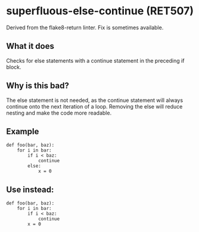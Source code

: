 # superfluous-else-continue (RET507)
Derived from the flake8-return linter.
Fix is sometimes available.
## What it does
Checks for else statements with a continue statement in the preceding
if block.
## Why is this bad?
The else statement is not needed, as the continue statement will always
continue onto the next iteration of a loop. Removing the else will reduce
nesting and make the code more readable.
## Example
```
def foo(bar, baz):
    for i in bar:
        if i < baz:
            continue
        else:
            x = 0
```
## Use instead:
```
def foo(bar, baz):
    for i in bar:
        if i < baz:
            continue
        x = 0
```
